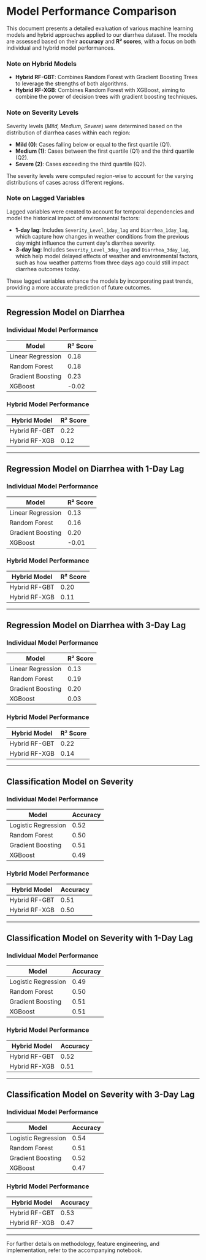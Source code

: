 # Model Performance Comparison

This document presents a detailed evaluation of various machine learning models and hybrid approaches applied to our diarrhea dataset. The models are assessed based on their **accuracy** and **R² scores**, with a focus on both individual and hybrid model performances.

### Note on Hybrid Models
- **Hybrid RF-GBT**: Combines Random Forest with Gradient Boosting Trees to leverage the strengths of both algorithms.
- **Hybrid RF-XGB**: Combines Random Forest with XGBoost, aiming to combine the power of decision trees with gradient boosting techniques.

### Note on Severity Levels
Severity levels (*Mild, Medium, Severe*) were determined based on the distribution of diarrhea cases within each region:
- **Mild (0)**: Cases falling below or equal to the first quartile (Q1).
- **Medium (1)**: Cases between the first quartile (Q1) and the third quartile (Q2).
- **Severe (2)**: Cases exceeding the third quartile (Q2).

The severity levels were computed region-wise to account for the varying distributions of cases across different regions.

### Note on Lagged Variables
Lagged variables were created to account for temporal dependencies and model the historical impact of environmental factors:
- **1-day lag**: Includes `Severity_Level_1day_lag` and `Diarrhea_1day_lag`, which capture how changes in weather conditions from the previous day might influence the current day's diarrhea severity.
- **3-day lag**: Includes `Severity_Level_3day_lag` and `Diarrhea_3day_lag`, which help model delayed effects of weather and environmental factors, such as how weather patterns from three days ago could still impact diarrhea outcomes today.

These lagged variables enhance the models by incorporating past trends, providing a more accurate prediction of future outcomes.

---

## Regression Model on Diarrhea

### Individual Model Performance

| **Model**             | **R² Score** |
|------------------------|--------------|
| Linear Regression      | 0.18         |
| Random Forest          | 0.18         |
| Gradient Boosting      | 0.23         |
| XGBoost                | -0.02        |

### Hybrid Model Performance

| **Hybrid Model**       | **R² Score**       |
|------------------------|--------------------|
| Hybrid RF-GBT          | 0.22              |
| Hybrid RF-XGB          | 0.12              |

---

## Regression Model on Diarrhea with 1-Day Lag

### Individual Model Performance

| **Model**             | **R² Score** |
|------------------------|--------------|
| Linear Regression      | 0.13         |
| Random Forest          | 0.16         |
| Gradient Boosting      | 0.20         |
| XGBoost                | -0.01        |

### Hybrid Model Performance

| **Hybrid Model**       | **R² Score**       |
|------------------------|--------------------|
| Hybrid RF-GBT          | 0.20              |
| Hybrid RF-XGB          | 0.11              |

---

## Regression Model on Diarrhea with 3-Day Lag

### Individual Model Performance

| **Model**             | **R² Score** |
|------------------------|--------------|
| Linear Regression      | 0.13         |
| Random Forest          | 0.19         |
| Gradient Boosting      | 0.20         |
| XGBoost                | 0.03         |

### Hybrid Model Performance

| **Hybrid Model**       | **R² Score**       |
|------------------------|--------------------|
| Hybrid RF-GBT          | 0.22              |
| Hybrid RF-XGB          | 0.14              |

---

## Classification Model on Severity

### Individual Model Performance

| **Model**             | **Accuracy** |
|------------------------|--------------|
| Logistic Regression    | 0.52         |
| Random Forest          | 0.50         |
| Gradient Boosting      | 0.51         |
| XGBoost                | 0.49         |

### Hybrid Model Performance

| **Hybrid Model**       | **Accuracy**       |
|------------------------|--------------------|
| Hybrid RF-GBT          | 0.51              |
| Hybrid RF-XGB          | 0.50              |

---

## Classification Model on Severity with 1-Day Lag

### Individual Model Performance

| **Model**             | **Accuracy** |
|------------------------|--------------|
| Logistic Regression    | 0.49         |
| Random Forest          | 0.50         |
| Gradient Boosting      | 0.51         |
| XGBoost                | 0.51         |

### Hybrid Model Performance

| **Hybrid Model**       | **Accuracy**       |
|------------------------|--------------------|
| Hybrid RF-GBT          | 0.52              |
| Hybrid RF-XGB          | 0.51              |

---

## Classification Model on Severity with 3-Day Lag

### Individual Model Performance

| **Model**             | **Accuracy** |
|------------------------|--------------|
| Logistic Regression    | 0.54         |
| Random Forest          | 0.51         |
| Gradient Boosting      | 0.52         |
| XGBoost                | 0.47         |

### Hybrid Model Performance

| **Hybrid Model**       | **Accuracy**       |
|------------------------|--------------------|
| Hybrid RF-GBT          | 0.53              |
| Hybrid RF-XGB          | 0.47              |

---

For further details on methodology, feature engineering, and implementation, refer to the accompanying notebook.
